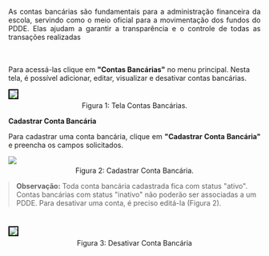 <p align="justify">
As contas bancárias são fundamentais para a administração financeira da escola, servindo como o meio oficial para a movimentação dos fundos do PDDE. Elas ajudam a garantir a transparência e o controle de todas as transações realizadas

<br><br>
Para acessá-las clique em <strong>"Contas Bancárias"</strong> no menu principal. Nesta tela, é possível adicionar, editar, visualizar e desativar contas bancárias.
</p>

<figure style="margin: 0.5em 0;">
    <img src="../../img/pc/contas-bancarias/TelaInicial.png" style="border: 2px solid black;">
    <figcaption style="margin-top: 0.3em; text-align: center;">Figura 1: Tela Contas Bancárias.</figcaption>
</figure>


**Cadastrar Conta Bancária**

<p align="justify">
Para cadastrar uma conta bancária, clique em <strong>"Cadastrar Conta Bancária"</strong> e preencha os campos solicitados.
</p>

<figure style="margin: 0.5em 0;">
    <img src="../../img/pc/contas-bancarias/CadastrarConta.png">
    <figcaption style="margin-top: 0.3em; text-align: center;">Figura 2: Cadastrar Conta Bancária.</figcaption>
</figure>

<blockquote style="margin: 1em 0;">
  <strong>Observação:</strong> Toda conta bancária cadastrada fica com status "ativo". 
  Contas bancárias com status "inativo" não poderão ser associadas a um PDDE. 
  Para desativar uma conta, é preciso editá-la (Figura 2).
</blockquote>
<br>

<figure style="margin: 0.5em 0;">
    <img src="../../img/pc/contas-bancarias/EditarConta.png"  style="border: 2px solid black;">
    <figcaption style="margin-top: 0.3em; text-align: center;">Figura 3: Desativar Conta Bancária</figcaption>
</figure>

